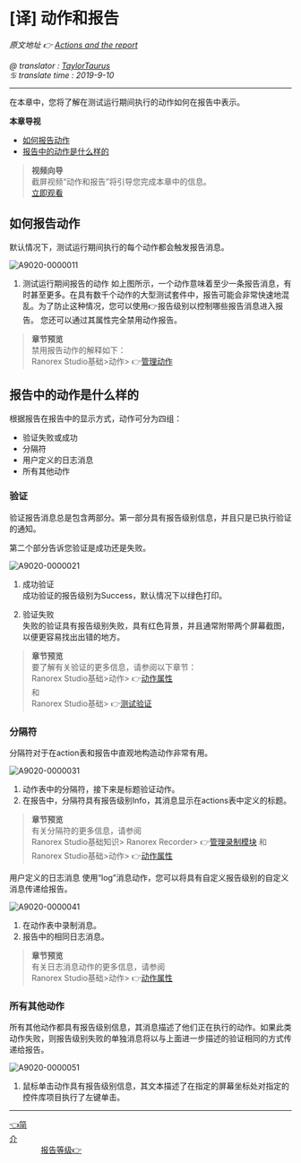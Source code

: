 # [译] 动作和报告

*原文地址 👉 [Actions and the report][0]*

*@ translator : [TaylorTaurus](https://github.com/taylortaurus)*    
*♋ translate time : 2019-9-10*     

---

在本章中，您将了解在测试运行期间执行的动作如何在报告中表示。


**本章导视**

- [如何报告动作](#如何报告动作)
- [报告中的动作是什么样的](#报告中的动作是什么样的)



>**视频向导**          
截屏视频“动作和报告”将引导您完成本章中的信息。         
[立即观看](https://www.youtube.com/embed/xglCJQNoCgk)

## 如何报告动作
默认情况下，测试运行期间执行的每个动作都会触发报告消息。

![A9020-0000011](https://gitee.com/taylortaurus/RX_UserGuide_GitBook_Picbed/raw/master/Reporting/A9020-0000011.png)

1. 测试运行期间报告的动作
如上图所示，一个动作意味着至少一条报告消息，有时甚至更多。在具有数千个动作的大型测试套件中，报告可能会非常快速地混乱。为了防止这种情况，您可以使用👉报告级别以控制哪些报告消息进入报告。
您还可以通过其属性完全禁用动作报告。

>**章节预览**            
禁用报告动作的解释如下：            
> Ranorex Studio基础>动作> 👉[管理动作][1]

## 报告中的动作是什么样的
根据报告在报告中的显示方式，动作可分为四组：

- 验证失败或成功
- 分隔符
- 用户定义的日志消息
- 所有其他动作


### **验证**
验证报告消息总是包含两部分。第一部分具有报告级别信息，并且只是已执行验证的通知。

第二个部分告诉您验证是成功还是失败。

![A9020-0000021](https://gitee.com/taylortaurus/RX_UserGuide_GitBook_Picbed/raw/master/Reporting/A9020-0000021.png)

1. 成功验证                  
成功验证的报告级别为Success，默认情况下以绿色打印。

2. 验证失败                     
失败的验证具有报告级别失败，具有红色背景，并且通常附带两个屏幕截图，以便更容易找出出错的地方。

>**章节预览**                    
要了解有关验证的更多信息，请参阅以下章节：                       
Ranorex Studio基础>动作>  👉[动作属性][2]            
和                
Ranorex Studio基础> 👉[测试验证][3]

### **分隔符**
分隔符对于在action表和报告中直观地构造动作非常有用。

![A9020-0000031](https://gitee.com/taylortaurus/RX_UserGuide_GitBook_Picbed/raw/master/Reporting/A9020-0000031.png)

1. 动作表中的分隔符，接下来是标题验证动作。
2. 在报告中，分隔符具有报告级别Info，其消息显示在actions表中定义的标题。
 
>**章节预览**                 
有关分隔符的更多信息，请参阅            
Ranorex Studio基础知识> Ranorex Recorder>  👉[管理录制模块][4]
和                       
Ranorex Studio基础>动作>  👉[动作属性][2]

用户定义的日志消息
使用“log”消息动作，您可以将具有自定义报告级别的自定义消息传递给报告。


![A9020-0000041](https://gitee.com/taylortaurus/RX_UserGuide_GitBook_Picbed/raw/master/Reporting/A9020-0000041.png)


1. 在动作表中录制消息。
2. 报告中的相同日志消息。

>**章节预览**      
有关日志消息动作的更多信息，请参阅            
Ranorex Studio基础>动作>  👉[动作属性][2]

### **所有其他动作**
所有其他动作都具有报告级别信息，其消息描述了他们正在执行的动作。如果此类动作失败，则报告级别失败的单独消息将以与上面进一步描述的验证相同的方式传递给报告。

![A9020-0000051](https://gitee.com/taylortaurus/RX_UserGuide_GitBook_Picbed/raw/master/Reporting/A9020-0000051.png)


1. 鼠标单击动作具有报告级别信息，其文本描述了在指定的屏幕坐标处对指定的控件库项目执行了左键单击。


---

[👈简介][5]&emsp;&emsp;&emsp;&emsp;&emsp;&emsp;&emsp;&emsp;&emsp;&emsp;&emsp;&emsp;&emsp;&emsp;&emsp;&emsp;&emsp;&emsp;&emsp;&emsp;&emsp;&emsp;&emsp;&emsp;&emsp;&emsp;&emsp;&emsp;&emsp;&emsp;&emsp;&emsp;&emsp;&emsp;&emsp;&emsp;&emsp;&emsp;&emsp;[报告等级👉][6]


[0]:https://www.ranorex.com/help/latest/ranorex-studio-fundamentals/reporting/basic-report-characteristics-data/

[1]:.\actions\managing-actions.html
[2]:.\action-properties.html
[3]:.\test-validation\.introduction.html
[4]:.\ranorex-recorder\managing-recording-modules.html
[5]:.\introduction.html
[6]:.\concept-report-levels-2.html